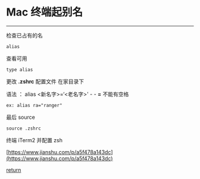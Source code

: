 # Mac 终端起别名
--------


检查已占有的名

```
alias
```

查看可用

```
type alias
```

更改 **.zshrc** 配置文件 在家目录下

语法 ： alias <新名字>=‘<老名字>' - - **=** 不能有空格
```
ex: alias ra="ranger"
```

最后 source
```
source .zshrc
```


终端 iTerm2 并配置 zsh

[https://www.jianshu.com/p/a5f478a143dc](https://www.jianshu.com/p/a5f478a143dc) 


[return](./index.md)
